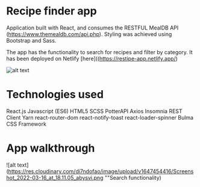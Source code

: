 # Recipe finder app 
Application built with React, and consumes the RESTFUL MealDB API (https://www.themealdb.com/api.php). Styling was achieved using Bootstrap and Sass.

The app has the functionality to search for recipes and filter by category. It has been deployed on Netlify [here]((https://restipe-app.netlify.app/)

![alt text](https://res.cloudinary.com/di7ndofao/image/upload/v1648129768/Habit_tracker_app/Screenshot_2022-03-24_at_13.48.35_o2t0e3.png "Homepage")

Technologies used
======
React.js
Javascript (ES6)
HTML5
SCSS
PotterAPI
Axios
Insomnia REST Client
Yarn
react-router-dom
react-notify-toast
react-loader-spinner
Bulma CSS Framework

App walkthrough
======


![alt text](https://res.cloudinary.com/di7ndofao/image/upload/v1647454416/Screenshot_2022-03-16_at_18.11.05_abysvi.png ""Search functionality)
